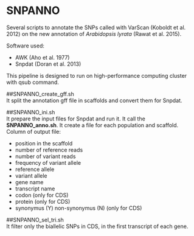 SNPANNO
==============

Several scripts to annotate the SNPs called with VarScan (Koboldt et al. 2012) on the new annotation of *Arabidopsis lyrata* (Rawat et al. 2015).

Software used:

- AWK (Aho et al. 1977)
- Snpdat (Doran et al. 2013)


This pipeline is designed to run on high-performance computing cluster with qsub command.  



##SNPANNO_create_gff.sh   
It split the annotation gff file in scaffolds and convert them for Snpdat.  


##SNPANNO_ini.sh   
It prepare the input files for Snpdat and run it. It call the **SNPANNO_anno.sh**. It create a file for each population and scaffold. Column of output file:

- position in the scaffold
- number of reference reads
- number of variant reads
- frequency of variant allele
- reference allele
- variant allele
- gene name
- transcript name
- codon (only for CDS)
- protein (only for CDS)
- synonymus (Y) non-synonymus (N)  (only for CDS)


##SNPANNO_sel_tri.sh  
It filter only the biallelic SNPs in CDS, in the first transcript of each gene.
